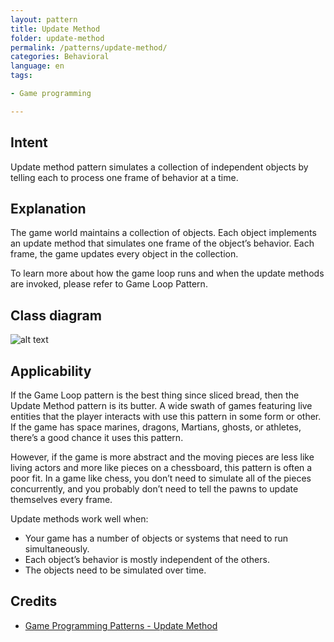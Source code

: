 ```yaml
---  
layout: pattern  
title: Update Method
folder: update-method  
permalink: /patterns/update-method/  
categories: Behavioral
language: en
tags:

- Game programming

---  
```


## Intent

Update method pattern simulates a collection of independent objects by telling each to process one
frame of behavior at a time.

## Explanation

The game world maintains a collection of objects. Each object implements an update method that
simulates one frame of the object’s behavior. Each frame, the game updates every object in the
collection.

To learn more about how the game loop runs and when the update methods are invoked, please refer to
Game Loop Pattern.

## Class diagram

![alt text](/etc/update-method.urm.png "Update Method pattern class diagram")

## Applicability

If the Game Loop pattern is the best thing since sliced bread, then the Update Method pattern is its
butter. A wide swath of games featuring live entities that the player interacts with use this
pattern in some form or other. If the game has space marines, dragons, Martians, ghosts, or
athletes, there’s a good chance it uses this pattern.

However, if the game is more abstract and the moving pieces are less like living actors and more
like pieces on a chessboard, this pattern is often a poor fit. In a game like chess, you don’t need
to simulate all of the pieces concurrently, and you probably don’t need to tell the pawns to update
themselves every frame.

Update methods work well when:

- Your game has a number of objects or systems that need to run simultaneously.
- Each object’s behavior is mostly independent of the others.
- The objects need to be simulated over time.

## Credits

* [Game Programming Patterns - Update Method](http://gameprogrammingpatterns.com/update-method.html)
